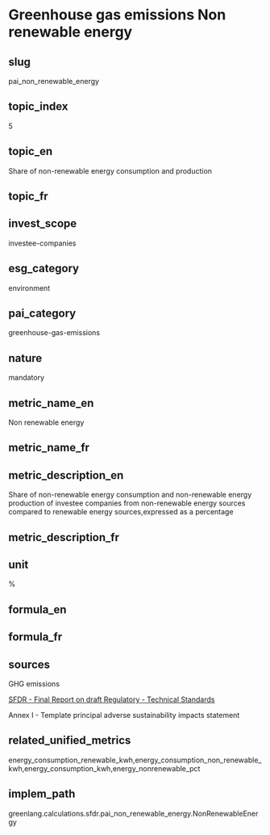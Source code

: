 # Greenhouse gas emissions Non renewable energy


## slug

pai_non_renewable_energy

## topic_index

5

## topic_en

Share of non-renewable energy consumption and production

## topic_fr



## invest_scope

investee-companies

## esg_category

environment

## pai_category

greenhouse-gas-emissions

## nature

mandatory

## metric_name_en

Non renewable energy

## metric_name_fr



## metric_description_en

Share of non-renewable energy consumption and non-renewable energy production of investee companies from non-renewable energy sources compared to renewable energy sources,expressed as a percentage

## metric_description_fr



## unit

%

## formula_en



## formula_fr



## sources


GHG emissions  

[SFDR - Final Report on draft Regulatory - Technical Standards](https://www.eiopa.europa.eu/sites/default/files/publications/reports/jc-2021-03-joint-esas-final-report-on-rts-under-sfdr.pdf)  

Annex I - Template principal adverse sustainability impacts statement
 

## related_unified_metrics

energy_consumption_renewable_kwh,energy_consumption_non_renewable_kwh,energy_consumption_kwh,energy_nonrenewable_pct

## implem_path

greenlang.calculations.sfdr.pai_non_renewable_energy.NonRenewableEnergy
            